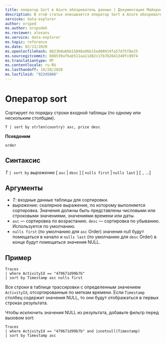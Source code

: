 ```yaml
---
title: оператор Sort в Azure обозреватель данных | Документация Майкрософт
description: В этой статье описывается оператор Sort в Azure обозреватель данных.
services: data-explorer
author: orspod
ms.author: orspodek
ms.reviewer: alexans
ms.service: data-explorer
ms.topic: reference
ms.date: 02/13/2020
ms.openlocfilehash: 8823b0a6bb15898a9bb15ed00919fa57d75f8e25
ms.sourcegitcommit: 608539af6ab511aa11d82c17b782641340fc8974
ms.translationtype: MT
ms.contentlocale: ru-RU
ms.lasthandoff: 10/20/2020
ms.locfileid: "92245806"
---
```

# <a name="sort-operator"></a>Оператор sort 

Сортирует по порядку строки входной таблицы (по одному или нескольким столбцам).

```kusto
T | sort by strlen(country) asc, price desc
```

**Псевдоним**

`order`

## <a name="syntax"></a>Синтаксис

*T* `| sort by` *выражение* [ `asc`  |  `desc` ] [ `nulls first`  |  `nulls last` ] [ `,` ...]

## <a name="arguments"></a>Аргументы

* *T*: входные данные таблицы для сортировки.
* *выражение*: скалярное выражение, по которому выполняется сортировка. Значения должны быть представлены числовыми или строковыми значениями, значениями времени или даты.
* `asc` — сортировка по возрастанию. `desc` — сортировка по убыванию. Используется по умолчанию.
* `nulls first` (по умолчанию для `asc` Order) значения null будут помещаться в начало и `nulls last` (по умолчанию для `desc` Order) в конце будут помещаться значения NULL.

## <a name="example"></a>Пример

```kusto
Traces
| where ActivityId == "479671d99b7b"
| sort by Timestamp asc nulls first
```

Все строки в таблице трассировки с определенным значением `ActivityId`, отсортированные по меткам времени. Если `Timestamp` столбец содержит значения NULL, то они будут отображаться в первых строках результата.

Чтобы исключить значения NULL из результата, добавьте фильтр перед вызовом sort:

```kusto
Traces
| where ActivityId == "479671d99b7b" and isnotnull(Timestamp)
| sort by Timestamp asc
```